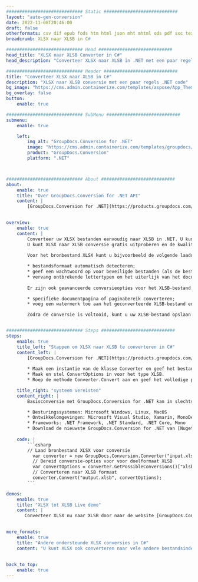 ```yaml
---
############################# Static ############################
layout: "auto-gen-conversion"
date: 2022-11-08T20:46:00
draft: false
otherformats: csv dif epub fods htm html json mht mhtml ods pdf sxc tex tsv xlam xls xlsb xlsm xlsx xlt xltm xltx xml xps
breadcrumb: XLSX naar XLSB in C#

############################# Head ############################
head_title: "XLSX naar XLSB Converter in C#"
head_description: "Converteer XLSX naar XLSB in .NET met een paar regels code. Gebruik de GroupDocs Document Conversion API om meer dan 160 bestandsformaten te converteren."

############################# Header ############################
title: "Converteer XLSX naar XLSB in C#"
description: "XLSX naar XLSB conversie met een paar regels .NET code"
bg_image: "https://cms.admin.containerize.com/templates/aspose/App_Themes/V3/images/bg/header1.png"
bg_overlay: false
button:
    enable: true

############################# SubMenu ############################
submenu:
    enable: true

    left:
        img_alt: "GroupDocs.Conversion for .NET"
        image: "https://cms.admin.containerize.com/templates/groupdocs/images/product-logos/90x90-noborder/groupdocs-conversion-net.png"
        product: "GroupDocs.Conversion"
        platform: ".NET"



############################# About ############################
about:
    enable: true
    title: "Over GroupDocs.Conversion for .NET API"
    content: |
        [GroupDocs.Conversion for .NET](https://products.groupdocs.com/conversion/net/) kan worden gebruikt om Microsoft Word, Excel, PowerPoint, PDF, Visio en andere formaten te converteren. GroupDocs.Conversion is een standalone API die geschikt is voor back-end en interne systemen waar hoge prestaties vereist zijn. Het is niet afhankelijk van software zoals Microsoft of Open Office.
    

overview:
    enable: true
    content: |
        Converteer uw XLSX bestanden eenvoudig naar XLSB in .NET. U kunt slechts een paar C# coderegels gebruiken op elk platform naar keuze, zoals - Windows, Linux, macOS.
        U kunt XLSX naar XLSB conversie gratis uitproberen en de kwaliteit van de conversieresultaten evalueren. Naast eenvoudige scenario's voor bestandsconversie kunt u meer geavanceerde opties proberen voor het laden van het bronbestand XLSX en voor het opslaan van het XLSB-uitvoerresultaat. 
        
        Voor het bronbestand XLSX kunt u bijvoorbeeld de volgende laadopties gebruiken:

        * bestandsformaat automatisch detecteren;
        * geef een wachtwoord op voor beveiligde bestanden (als de bestandsindeling dit ondersteunt);
        * vervang ontbrekende lettertypen om het uiterlijk van het document te behouden.
        
        Er zijn ook geavanceerde conversieopties voor het XLSB-bestand:

        * specifieke documentpagina of paginabereik converteren;
        * voeg een watermerk toe aan het geconverteerde XLSB-bestand en nog veel meer.

        Zodra de conversie is voltooid, kunt u uw XLSB-bestand opslaan in het lokale bestandspad of in opslag van derden, zoals FTP, Amazon S3, Google Drive, Dropbox enz. Let op: om XLSX naar {{ te converteren) TO}} er is geen extra software nodig, zoals MS Office, Open Office, Adobe Acrobat Reader enz.


############################# Steps ############################
steps:
    enable: true
    title_left: "Stappen om XLSX naar XLSB te converteren in C#"
    content_left: |
        [GroupDocs.Conversion for .NET](https://products.groupdocs.com/conversion/net/) maakt het gemakkelijk voor ontwikkelaars om een ​​XLSX bestand naar XLSB te converteren met een paar regels code.
        
        * Maak een instantie van de klasse Converter en geef het bestand XLSX het volledige pad
        * Maak en stel ConvertOptions in voor het type XLSB.
        * Roep de methode Converter.Convert aan en geef het volledige pad en formaat (XLSB) door als parameter

    title_right: "systeem vereisten"
    content_right: |
        Basisconversie met GroupDocs.Conversion for .NET kan in slechts een paar eenvoudige stappen worden gedaan. Onze API's worden ondersteund op alle belangrijke platforms en besturingssystemen. Voordat u de onderstaande code uitvoert, moet u ervoor zorgen dat de volgende vereisten op uw systeem zijn geïnstalleerd.

        * Besturingssystemen: Microsoft Windows, Linux, MacOS
        * Ontwikkelomgevingen: Microsoft Visual Studio, Xamarin, MonoDevelop
        * Frameworks: .NET Framework, .NET Standard, .NET Core, Mono
        * Download de nieuwste GroupDocs.Conversion for .NET van [Nuget](https://www.nuget.org/packages/groupdocs.conversion)
         
    code: |
        ```csharp    
        // Laad bronbestand XLSX voor conversie
          var converter = new GroupDocs.Conversion.Converter("input.xlsx");
          // Bereid conversie-opties voor voor doelformaat XLSB
          var convertOptions = converter.GetPossibleConversions()["xlsb"].ConvertOptions;
          // Converteren naar XLSB formaat
          converter.Convert("output.xlsb", convertOptions);
        ```

demos:
    enable: true
    title: "XLSX tot XLSB Live demo"
    content: |
       Converteer XLSX nu naar XLSB door naar de website [GroupDocs.Conversion App](https://products.groupdocs.app/conversion/family) te gaan. Online demo heeft de volgende voordelen:
          

more_formats:
    enable: true
    title: "Andere ondersteunde XLSX conversies in C#"
    content: "U kunt XLSX ook converteren naar vele andere bestandsindelingen. Zie de lijst hieronder."
       
       
back_to_top:
    enable: true
---
```

